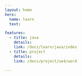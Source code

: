```yaml
---
layout: home
hero:
  name: learn
  text: 

features:
  - title: java
    details:
    link: /docs/learn/java/index
  - title: project
    details:
    link: /docs/project/ue4/word

---
```

